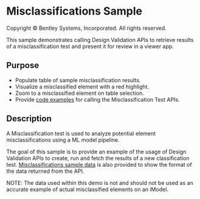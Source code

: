 # Misclassifications Sample

Copyright © Bentley Systems, Incorporated. All rights reserved.

This sample demonstrates calling Design Validation APIs to retrieve results of a misclassification test and present it for review in a viewer app.

## Purpose

- Populate table of sample misclassification results.
- Visualize a misclassified element with a red highlight.
- Zoom to a misclassified element on table selection.
- Provide [code examples](./MisclassificationApi.ts) for calling the Misclassification Test APIs.

## Description

A Misclassification test is used to analyze potential element misclassifications using a ML model pipeline.

The goal of this sample is to provide an example of the usage of Design Validation APIs to create, run and fetch the results of a new classification test. [Misclassifications sample data](./MisclassificationsJson.ts) is also provided to show the format of the data returned from the API.

NOTE: The data used within this demo is not and should not be used as an accurate example of actual misclassified elements on an iModel.
